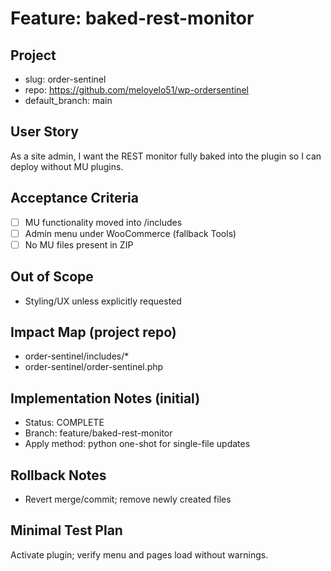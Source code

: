 # Feature: baked-rest-monitor

## Project
- slug: order-sentinel
- repo: https://github.com/meloyelo51/wp-ordersentinel
- default_branch: main

## User Story
As a site admin, I want the REST monitor fully baked into the plugin so I can deploy without MU plugins.

## Acceptance Criteria
- [ ] MU functionality moved into /includes
- [ ] Admin menu under WooCommerce (fallback Tools)
- [ ] No MU files present in ZIP

## Out of Scope
- Styling/UX unless explicitly requested

## Impact Map (project repo)
- order-sentinel/includes/*
- order-sentinel/order-sentinel.php

## Implementation Notes (initial)
- Status: COMPLETE
- Branch: feature/baked-rest-monitor
- Apply method: python one-shot for single-file updates

## Rollback Notes
- Revert merge/commit; remove newly created files

## Minimal Test Plan
Activate plugin; verify menu and pages load without warnings.
